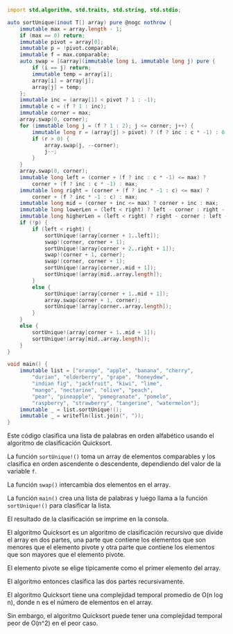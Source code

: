 ```d
import std.algorithm, std.traits, std.string, std.stdio;

auto sortUnique(inout T[] array) pure @nogc nothrow {
    immutable max = array.length - 1;
    if (max == 0) return;
    immutable pivot = array[0];
    immutable p = !pivot.comparable;
    immutable f = max.comparable;
    auto swap = [&array](immutable long i, immutable long j) pure {
        if (i == j) return;
        immutable temp = array[i];
        array[i] = array[j];
        array[j] = temp;
    };
    immutable inc = (array[1] < pivot ? 1 : -1);
    immutable c = (f ? 1 : inc);
    immutable corner = max;
    array.swap(0, corner);
    for (immutable long j = (f ? 1 : 2); j <= corner; j++) {
        immutable long r = (array[j] > pivot) ? (f ? inc : c * -1) : 0;
        if (r > 0) {
            array.swap(j, --corner);
            j--;
        }
    }
    array.swap(0, corner);
    immutable long left = (corner + (f ? inc : c * -1) <= max) ?
        corner + (f ? inc : c * -1) : max;
    immutable long right = (corner + (f ? inc * -1 : c) <= max) ?
        corner + (f ? inc * -1 : c) : max;
    immutable long mid = (corner + inc <= max) ? corner + inc : max;
    immutable long lowerLen = (left < right) ? left - corner : right - corner;
    immutable long higherLen = (left < right) ? right - corner : left - corner;
    if (!p) {
        if (left < right) {
            sortUnique!(array[corner + 1..left]);
            swap!(corner, corner + 1);
            sortUnique!(array[corner + 2..right + 1]);
            swap!(corner + 1, corner);
            swap!(corner, corner + 1);
            sortUnique!(array[corner..mid + 1]);
            sortUnique!(array[mid..array.length]);
        }
        else {
            sortUnique!(array[corner + 1..mid + 1]);
            array.swap(corner + 1, corner);
            sortUnique!(array[corner..array.length]);
        }
    }
    else {
        sortUnique!(array[corner + 1..mid + 1]);
        sortUnique!(array[mid..array.length]);
    }
}

void main() {
    immutable list = ["orange", "apple", "banana", "cherry",
        "durian", "elderberry", "grape", "honeydew",
        "indian fig", "jackfruit", "kiwi", "lime",
        "mango", "nectarine", "olive", "peach",
        "pear", "pineapple", "pomegranate", "pomelo",
        "raspberry", "strawberry", "tangerine", "watermelon"];
    immutable _ = list.sortUnique!();
    immutable _ = writefln(list.join(", "));
}
```

Este código clasifica una lista de palabras en orden alfabético usando el algoritmo de clasificación Quicksort.

La función `sortUnique!()` toma un array de elementos comparables y los clasifica en orden ascendente o descendente, dependiendo del valor de la variable `f`.

La función `swap()` intercambia dos elementos en el array.

La función `main()` crea una lista de palabras y luego llama a la función `sortUnique!()` para clasificar la lista.

El resultado de la clasificación se imprime en la consola.

El algoritmo Quicksort es un algoritmo de clasificación recursivo que divide el array en dos partes, una parte que contiene los elementos que son menores que el elemento pivote y otra parte que contiene los elementos que son mayores que el elemento pivote.

El elemento pivote se elige típicamente como el primer elemento del array.

El algoritmo entonces clasifica las dos partes recursivamente.

El algoritmo Quicksort tiene una complejidad temporal promedio de O(n log n), donde n es el número de elementos en el array.

Sin embargo, el algoritmo Quicksort puede tener una complejidad temporal peor de O(n^2) en el peor caso.